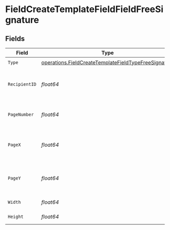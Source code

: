 # FieldCreateTemplateFieldFieldFreeSignature


## Fields

| Field                                                                                                                        | Type                                                                                                                         | Required                                                                                                                     | Description                                                                                                                  |
| ---------------------------------------------------------------------------------------------------------------------------- | ---------------------------------------------------------------------------------------------------------------------------- | ---------------------------------------------------------------------------------------------------------------------------- | ---------------------------------------------------------------------------------------------------------------------------- |
| `Type`                                                                                                                       | [operations.FieldCreateTemplateFieldTypeFreeSignature](../../models/operations/fieldcreatetemplatefieldtypefreesignature.md) | :heavy_check_mark:                                                                                                           | N/A                                                                                                                          |
| `RecipientID`                                                                                                                | *float64*                                                                                                                    | :heavy_check_mark:                                                                                                           | The ID of the recipient to create the field for.                                                                             |
| `PageNumber`                                                                                                                 | *float64*                                                                                                                    | :heavy_check_mark:                                                                                                           | The page number the field will be on.                                                                                        |
| `PageX`                                                                                                                      | *float64*                                                                                                                    | :heavy_check_mark:                                                                                                           | The X coordinate of where the field will be placed.                                                                          |
| `PageY`                                                                                                                      | *float64*                                                                                                                    | :heavy_check_mark:                                                                                                           | The Y coordinate of where the field will be placed.                                                                          |
| `Width`                                                                                                                      | *float64*                                                                                                                    | :heavy_check_mark:                                                                                                           | The width of the field.                                                                                                      |
| `Height`                                                                                                                     | *float64*                                                                                                                    | :heavy_check_mark:                                                                                                           | The height of the field.                                                                                                     |